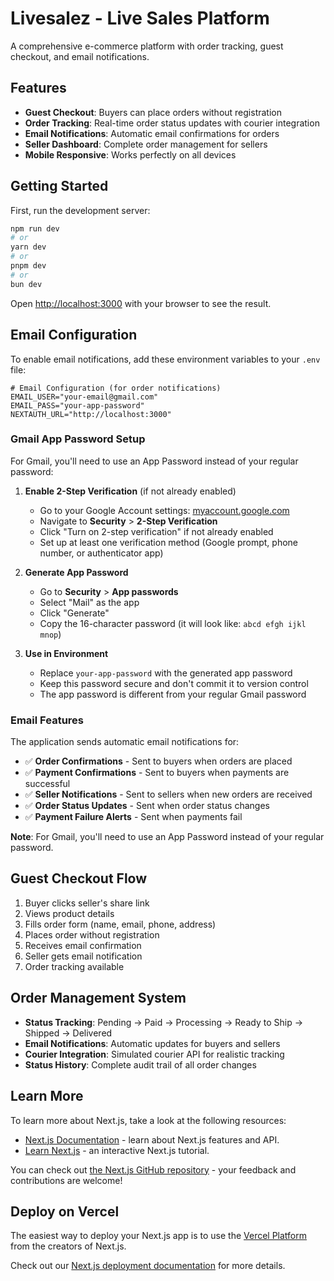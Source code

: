 # Livesalez - Live Sales Platform

A comprehensive e-commerce platform with order tracking, guest checkout, and email notifications.

## Features

- **Guest Checkout**: Buyers can place orders without registration
- **Order Tracking**: Real-time order status updates with courier integration
- **Email Notifications**: Automatic email confirmations for orders
- **Seller Dashboard**: Complete order management for sellers
- **Mobile Responsive**: Works perfectly on all devices

## Getting Started

First, run the development server:

```bash
npm run dev
# or
yarn dev
# or
pnpm dev
# or
bun dev
```

Open [http://localhost:3000](http://localhost:3000) with your browser to see the result.

## Email Configuration

To enable email notifications, add these environment variables to your `.env` file:

```env
# Email Configuration (for order notifications)
EMAIL_USER="your-email@gmail.com"
EMAIL_PASS="your-app-password"
NEXTAUTH_URL="http://localhost:3000"
```

### Gmail App Password Setup

For Gmail, you'll need to use an App Password instead of your regular password:

1. **Enable 2-Step Verification** (if not already enabled)
   - Go to your Google Account settings: [myaccount.google.com](https://myaccount.google.com)
   - Navigate to **Security** > **2-Step Verification**
   - Click "Turn on 2-step verification" if not already enabled
   - Set up at least one verification method (Google prompt, phone number, or authenticator app)

2. **Generate App Password**
   - Go to **Security** > **App passwords**
   - Select "Mail" as the app
   - Click "Generate"
   - Copy the 16-character password (it will look like: `abcd efgh ijkl mnop`)

3. **Use in Environment**
   - Replace `your-app-password` with the generated app password
   - Keep this password secure and don't commit it to version control
   - The app password is different from your regular Gmail password

### Email Features

The application sends automatic email notifications for:
- ✅ **Order Confirmations** - Sent to buyers when orders are placed
- ✅ **Payment Confirmations** - Sent to buyers when payments are successful
- ✅ **Seller Notifications** - Sent to sellers when new orders are received
- ✅ **Order Status Updates** - Sent when order status changes
- ✅ **Payment Failure Alerts** - Sent when payments fail

**Note**: For Gmail, you'll need to use an App Password instead of your regular password.

## Guest Checkout Flow

1. Buyer clicks seller's share link
2. Views product details
3. Fills order form (name, email, phone, address)
4. Places order without registration
5. Receives email confirmation
6. Seller gets email notification
7. Order tracking available

## Order Management System

- **Status Tracking**: Pending → Paid → Processing → Ready to Ship → Shipped → Delivered
- **Email Notifications**: Automatic updates for buyers and sellers
- **Courier Integration**: Simulated courier API for realistic tracking
- **Status History**: Complete audit trail of all order changes

## Learn More

To learn more about Next.js, take a look at the following resources:

- [Next.js Documentation](https://nextjs.org/docs) - learn about Next.js features and API.
- [Learn Next.js](https://nextjs.org/learn) - an interactive Next.js tutorial.

You can check out [the Next.js GitHub repository](https://github.com/vercel/next.js) - your feedback and contributions are welcome!

## Deploy on Vercel

The easiest way to deploy your Next.js app is to use the [Vercel Platform](https://vercel.com/new?utm_medium=default-template&filter=next.js&utm_source=create-next-app&utm_campaign=create-next-app-readme) from the creators of Next.js.

Check out our [Next.js deployment documentation](https://nextjs.org/docs/app/building-your-application/deploying) for more details.
